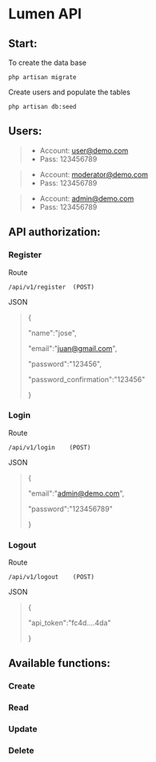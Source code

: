 # Lumen API

## Start:

To create the data base

    php artisan migrate

Create users and populate the tables

    php artisan db:seed

## Users:

> -   Account: user@demo.com
> -   Pass: 123456789

> -   Account: moderator@demo.com
> -   Pass: 123456789

> -   Account: admin@demo.com
> -   Pass: 123456789

## API authorization:

### Register

Route

    /api/v1/register  (POST)

JSON

> {
>
> "name":"jose",
>
> "email":"juan@gmail.com",
>
> "password":"123456",
>
> "password_confirmation":"123456"
>
> }

### Login

Route

    /api/v1/login    (POST)

JSON

> {
>
> "email":"admin@demo.com",
>
> "password":"123456789"
>
> }

### Logout

Route

    /api/v1/logout    (POST)

JSON

> {
>
> "api_token":"fc4d....4da"
>
> }

## Available functions:

### Create

### Read

### Update

### Delete
